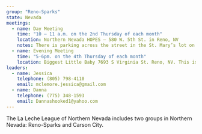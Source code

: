 ```yaml
---
group: "Reno-Sparks"
state: Nevada
meetings:
  - name: Day Meeting
    time: "10 – 11 a.m. on the 2nd Thursday of each month"
    location: Northern Nevada HOPES – 580 W. 5th St. in Reno, NV
    notes: There is parking across the street in the St. Mary’s lot on 5th, between Washington St. and Bell St. The meeting is in Conference Room B, 3rd Floor.
  - name: Evening Meeting
    time: "5-6pm. on the 4th Thursday of each month"
    location: Biggest Little Baby 7693 S Virginia St. Reno, NV. This is a cafe-style meeting.
leaders:
  - name: Jessica
    telephone: (805) 798-4110
    email: mclemore.jessica@gmail.com
  - name: Danna
    telephone: (775) 348-1593
    email: Dannashooked1@yahoo.com
---
```

The La Leche League of Northern Nevada includes two groups in Northern Nevada: Reno-Sparks and Carson City.